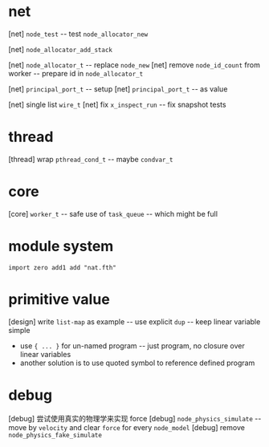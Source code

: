 # net

[net] `node_test` -- test `node_allocator_new`

[net] `node_allocator_add_stack`

[net] `node_allocator_t` -- replace `node_new`
[net] remove `node_id_count` from worker -- prepare id in `node_allocator_t`

[net] `principal_port_t` -- setup
[net] `principal_port_t` -- as value

[net] single list `wire_t`
[net] fix `x_inspect_run` -- fix snapshot tests

# thread

[thread] wrap `pthread_cond_t` -- maybe `condvar_t`

# core

[core] `worker_t` -- safe use of `task_queue` -- which might be full

# module system

```
import zero add1 add "nat.fth"
```

# primitive value

[design] write `list-map` as example -- use explicit `dup` -- keep linear variable simple

- use `{ ... }` for un-named program -- just program, no closure over linear variables
- another solution is to use quoted symbol to reference defined program

# debug

[debug] 尝试使用真实的物理学来实现 force
[debug] `node_physics_simulate` -- move by `velocity` and clear `force` for every `node_model`
[debug] remove `node_physics_fake_simulate`
